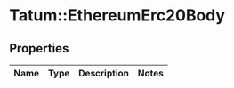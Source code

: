 # Tatum::EthereumErc20Body

## Properties
Name | Type | Description | Notes
------------ | ------------- | ------------- | -------------

